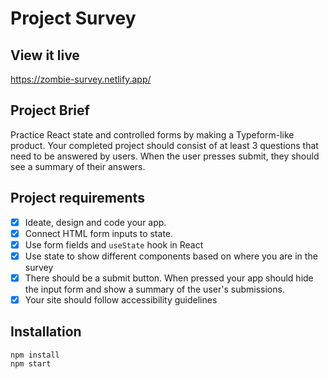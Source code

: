 # Project Survey

## View it live
https://zombie-survey.netlify.app/

## Project Brief
Practice React state and controlled forms by making a Typeform-like product. Your completed project should consist of at least 3 questions that need to be answered by users. When the user presses submit, they should see a summary of their answers.

## Project requirements 

- [x] Ideate, design and code your app.
- [x] Connect HTML form inputs to state.
- [x] Use form fields and `useState` hook in React
- [x] Use state to show different components based on where you are in the survey
- [x] There should be a submit button. When pressed your app should hide the input form and show a summary of the user's submissions.
- [x]  Your site should follow accessibility guidelines

## Installation

    npm install
    npm start 
